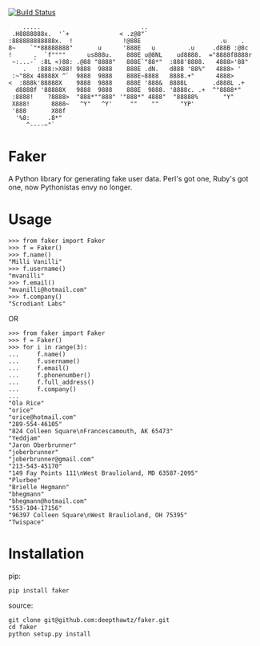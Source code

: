 [![Build Status](https://travis-ci.org/deepthawtz/faker.png?branch=master)](https://travis-ci.org/deepthawtz/faker)

        .....                            ..
     .H8888888x.  '`+              < .z@8"`
    :888888888888x.  !              !@88E                      .u    .
    8~    `"*88888888"       u      '888E   u         .u     .d88B :@8c
    !      .  `f""""      us888u.    888E u@8NL    ud8888.  ="8888f8888r
     ~:...-` :8L <)88: .@88 "8888"   888E`"88*"  :888'8888.   4888>'88"
        .   :888:>X88! 9888  9888    888E .dN.   d888 '88%"   4888> '
     :~"88x 48888X ^`  9888  9888    888E~8888   8888.+"      4888>
    <  :888k'88888X    9888  9888    888E '888&  8888L       .d888L .+
      d8888f '88888X   9888  9888    888E  9888. '8888c. .+  ^"8888*"
     :8888!    ?8888>  "888*""888" '"888*" 4888"  "88888%       "Y"
     X888!      8888~   ^Y"   ^Y'     ""    ""      "YP'
     '888       X88f
      '%8:     .8*"
         ^----~"`

Faker
=====

A Python library for generating fake user data.
Perl's got one, Ruby's got one, now Pythonistas envy no longer.

Usage
=====

    >>> from faker import Faker
    >>> f = Faker()
    >>> f.name()
    "Milli Vanilli"
    >>> f.username()
    "mvanilli"
    >>> f.email()
    "mvanilli@hotmail.com"
    >>> f.company()
    "Scrodiant Labs"

OR

    >>> from faker import Faker
    >>> f = Faker()
    >>> for i in range(3):
    ...     f.name()
    ...     f.username()
    ...     f.email()
    ...     f.phonenumber()
    ...     f.full_address()
    ...     f.company()
    ...
    "Ola Rice"
    "orice"
    "orice@hotmail.com"
    "289-554-46105"
    "824 Colleen Square\nFrancescamouth, AK 65473"
    "Yeddjam"
    "Jaron Oberbrunner"
    "joberbrunner"
    "joberbrunner@gmail.com"
    "213-543-45170"
    "149 Fay Points 111\nWest Braulioland, MD 63587-2095"
    "Plurbee"
    "Brielle Hegmann"
    "bhegmann"
    "bhegmann@hotmail.com"
    "553-104-17156"
    "96397 Colleen Square\nWest Braulioland, OH 75395"
    "Twispace"


Installation
============

pip:

    pip install faker

source:

    git clone git@github.com:deepthawtz/faker.git
    cd faker
    python setup.py install

